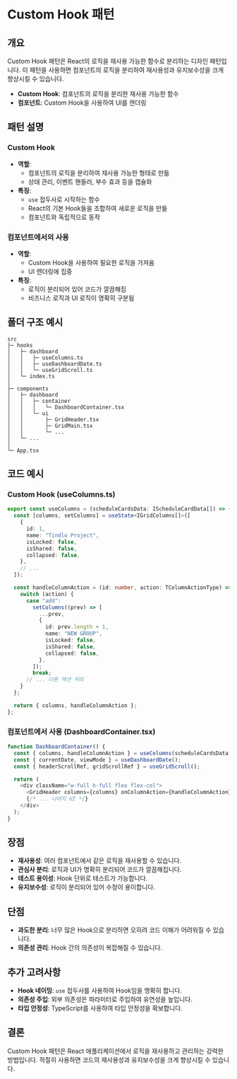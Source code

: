 # Custom Hook 패턴

## 개요

Custom Hook 패턴은 React의 로직을 재사용 가능한 함수로 분리하는 디자인 패턴입니다.
이 패턴을 사용하면 컴포넌트의 로직을 분리하여 재사용성과 유지보수성을 크게 향상시킬 수 있습니다.

- **Custom Hook**: 컴포넌트의 로직을 분리한 재사용 가능한 함수
- **컴포넌트**: Custom Hook을 사용하여 UI를 렌더링

## 패턴 설명

### Custom Hook

- **역할**:
  - 컴포넌트의 로직을 분리하여 재사용 가능한 형태로 만듦
  - 상태 관리, 이벤트 핸들러, 부수 효과 등을 캡슐화
- **특징**:
  - `use` 접두사로 시작하는 함수
  - React의 기본 Hook들을 조합하여 새로운 로직을 만듦
  - 컴포넌트와 독립적으로 동작

### 컴포넌트에서의 사용

- **역할**:
  - Custom Hook을 사용하여 필요한 로직을 가져옴
  - UI 렌더링에 집중
- **특징**:
  - 로직이 분리되어 있어 코드가 깔끔해짐
  - 비즈니스 로직과 UI 로직이 명확히 구분됨

## 폴더 구조 예시

```
src
├─ hooks
│   ├─ dashboard
│   │   ├─ useColumns.ts
│   │   ├─ useDashboardDate.ts
│   │   └─ useGridScroll.ts
│   └─ index.ts
│
├─ components
│   ├─ dashboard
│   │   ├─ container
│   │   │   └─ DashboardContainer.tsx
│   │   └─ ui
│   │       ├─ GridHeader.tsx
│   │       ├─ GridMain.tsx
│   │       └─ ...
│   └─ ...
│
└─ App.tsx
```

## 코드 예시

### Custom Hook (useColumns.ts)

```typescript
export const useColumns = (scheduleCardsData: IScheduleCardData[]) => {
  const [columns, setColumns] = useState<IGridColumns[]>([
    {
      id: 1,
      name: "Tindlo Project",
      isLocked: false,
      isShared: false,
      collapsed: false,
    },
    // ...
  ]);

  const handleColumnAction = (id: number, action: TColumnActionType) => {
    switch (action) {
      case "add":
        setColumns((prev) => [
          ...prev,
          {
            id: prev.length + 1,
            name: "NEW GROUP",
            isLocked: false,
            isShared: false,
            collapsed: false,
          },
        ]);
        break;
      // ... 다른 액션 처리
    }
  };

  return { columns, handleColumnAction };
};
```

### 컴포넌트에서 사용 (DashboardContainer.tsx)

```typescript
function DashboardContainer() {
  const { columns, handleColumnAction } = useColumns(scheduleCardsData);
  const { currentDate, viewMode } = useDashboardDate();
  const { headerScrollRef, gridScrollRef } = useGridScroll();

  return (
    <div className="w-full h-full flex flex-col">
      <GridHeader columns={columns} onColumnAction={handleColumnAction} />
      {/* ... 나머지 UI */}
    </div>
  );
}
```

## 장점

- **재사용성**: 여러 컴포넌트에서 같은 로직을 재사용할 수 있습니다.
- **관심사 분리**: 로직과 UI가 명확히 분리되어 코드가 깔끔해집니다.
- **테스트 용이성**: Hook 단위로 테스트가 가능합니다.
- **유지보수성**: 로직이 분리되어 있어 수정이 용이합니다.

## 단점

- **과도한 분리**: 너무 많은 Hook으로 분리하면 오히려 코드 이해가 어려워질 수 있습니다.
- **의존성 관리**: Hook 간의 의존성이 복잡해질 수 있습니다.

## 추가 고려사항

- **Hook 네이밍**: `use` 접두사를 사용하여 Hook임을 명확히 합니다.
- **의존성 주입**: 외부 의존성은 파라미터로 주입하여 유연성을 높입니다.
- **타입 안정성**: TypeScript를 사용하여 타입 안정성을 확보합니다.

## 결론

Custom Hook 패턴은 React 애플리케이션에서 로직을 재사용하고 관리하는 강력한 방법입니다.
적절히 사용하면 코드의 재사용성과 유지보수성을 크게 향상시킬 수 있습니다.
